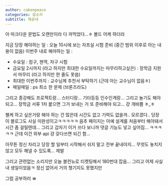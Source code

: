 ```yaml
---
author: cakenpeace
categories: 잡소리
subtitle: 제곧네
---
```


아 마크다운 문법도 오랜만이라 다 까먹었다...ㅎ 볼드 어케 하더라

지금 당장 해야하는 일 : 오늘 10시에 보는 자프실 시험 준비 (중간 범위 이후로 아는 내용이 없음)
이번주 내로 해야하는 일 : 

- 수요일 : 컴구, 젠역, 자구 시험
- 금요일 2시까지 (라고 하지만 최대한 수요일까지는 마무리하고싶은) : 장학금 지원서 마무리 (라고 하지만 한 줄도 못씀)
- 최대한 이번주까지 : 교수님께 추천서 부탁하기 (근데 아는 교수님이 없음ㅎ)
- 매일매일 : ps 최소 한 문제 (브론즈라도)
  
그리고 종강해도 프로젝트랑... 스터디랑... 기타등등 인수인계랑... 그리고 놀기도 해야되고... 장학금 서류 1차 붙으면 그거 보내는 거 또 준비해야 되고... 걍 개바쁨 ㅎ_ㅎ

왤케 하고 싶은거랑 해야 하는 건 많은데 시간도 없고 기력도 없을까.. 모르겠다.. 당장 이 블로그도 사실 미완성이고ㅋㅋㅋㅋㅋ 음추 페이지는 아예 설계를 처음부터 해야돼서 시간 좀 걸릴텐데... 그리고 갑자기 이거 쓰다 보니까 댓글 기능도 넣고 싶어짐... ㅋㅋㅋㅋㅋ 근데 이건 외부 api 걍 갖다쓰면 되긴 함...

아무튼 정신 차리고 당장 할 일부터 시작해서 쉬지 말고 전부 끝내야지... 무엇도 놓치지 않고 모두 해낼 수 있도록... 제발

그리고 관련없는 소리지만 오늘 블컨뉴로 티켓팅해서 180번대 잡음... 그리고 어제 사실 내 생일이었음ㅋ 정신 없어서 거의 챙기지도 못했지만

그럼 공부하러 ㅃ